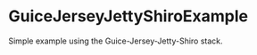GuiceJerseyJettyShiroExample
============================

Simple example using the Guice-Jersey-Jetty-Shiro stack.


